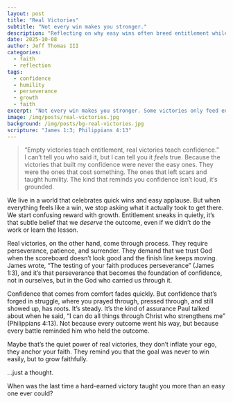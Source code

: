 ```yaml
---
layout: post
title: "Real Victories"
subtitle: "Not every win makes you stronger."
description: "Reflecting on why easy wins often breed entitlement while hard-fought victories build real confidence rooted in faith."
date: 2025-10-08
author: Jeff Thomas III
categories:
  - faith
  - reflection
tags:
  - confidence
  - humility
  - perseverance
  - growth
  - faith
excerpt: "Not every win makes you stronger. Some victories only feed entitlement, while others deepen your confidence in God."
image: /img/posts/real-victories.jpg
background: /img/posts/bg-real-victories.jpg
scripture: "James 1:3; Philippians 4:13"
---
```


>“Empty victories teach entitlement, real victories teach confidence.”  
I can’t tell you who said it, but I can tell you it *feels* true. Because the victories that built my confidence were never the easy ones. They were the ones that cost something. The ones that left scars and taught humility. The kind that reminds you confidence isn’t loud, it’s grounded.  

We live in a world that celebrates quick wins and easy applause. But when everything feels like a win, we stop asking what it actually took to get there. We start confusing reward with growth. Entitlement sneaks in quietly, it’s that subtle belief that we *deserve* the outcome, even if we didn’t do the work or learn the lesson.  

Real victories, on the other hand, come through process. They require perseverance, patience, and surrender. They demand that we trust God when the scoreboard doesn’t look good and the finish line keeps moving. James wrote, “The testing of your faith produces perseverance” (James 1:3), and it’s that perseverance that becomes the foundation of confidence, not in ourselves, but in the God who carried us through it.  

Confidence that comes from comfort fades quickly. But confidence that’s forged in struggle, where you prayed through, pressed through, and still showed up, has roots. It’s steady. It’s the kind of assurance Paul talked about when he said, “I can do all things through Christ who strengthens me” (Philippians 4:13). Not because every outcome went his way, but because every battle reminded him who held the outcome.  

Maybe that’s the quiet power of real victories, they don’t inflate your ego, they anchor your faith. They remind you that the goal was never to win easily, but to grow faithfully.  

…just a thought.  

When was the last time a hard-earned victory taught you more than an easy one ever could?

<!--stackedit_data:
eyJoaXN0b3J5IjpbMjAwNjI1ODUyMCwtMTQ5MTI5MjgzMF19
-->
